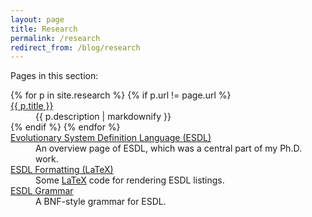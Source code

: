 ```yaml
---
layout: page
title: Research
permalink: /research
redirect_from: /blog/research
---
```


Pages in this section:
<dl>
{% for p in site.research %}
{% if p.url != page.url %}
<dt><a href="{{ p.url }}">{{ p.title }}</a></dt>
<dd>{{ p.description | markdownify }}</dd>
{% endif %}
{% endfor %}
<dt><a href="/research/esdl">Evolutionary System Definition Language (ESDL)</a></dt>
<dd>An overview page of ESDL, which was a central part of my Ph.D. work.</dd>
<dt><a href="/research/esdl-latex">ESDL Formatting (LaTeX)</a></dt>
<dd>Some <a href="http://www.latex-project.org/">LaTeX</a> code for rendering ESDL listings.</dd>
<dt><a href="/research/esdlgrammar">ESDL Grammar</a></dt>
<dd>A BNF-style grammar for ESDL.</dd>
</dl>